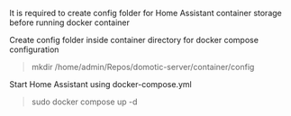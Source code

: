 It is required to create config folder for Home Assistant container storage before running docker container

Create config folder inside container directory for docker compose configuration
> mkdir /home/admin/Repos/domotic-server/container/config

Start Home Assistant using docker-compose.yml
> sudo docker compose up -d